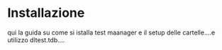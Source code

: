 # Installazione

qui la guida su come  si istalla test maanager e il setup delle cartelle....e utilizzo dltest.tdb....